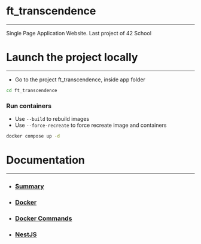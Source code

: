 # ft_transcendence
***
Single Page Application Website. Last project of 42 School

# Launch the project locally
***
- Go to the project ft_transcendence, inside app folder

```bash
cd ft_transcendence
```

### Run containers
- Use `--build` to rebuild images
- Use `--force-recreate` to force recreate image and containers

```bash
docker compose up -d
```

# Documentation
***
- ### [Summary](docs/Summary.md)
- ### [Docker](docs/docker/0-what-is-docker.md)
- ### [Docker Commands](docs/docker/3-docker-usefull-commands.md)
- ### [NestJS](docs/nestjs/0-what-is-nestjs.md)
